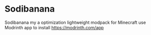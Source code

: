 # Sodibanana
Sodibanana my a optimization lightweight modpack for Minecraft use Modrinth app to install https://modrinth.com/app
